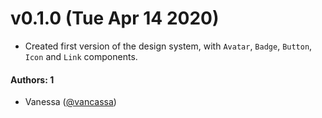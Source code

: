 # v0.1.0 (Tue Apr 14 2020)

- Created first version of the design system, with `Avatar`, `Badge`, `Button`, `Icon` and `Link` components.

#### Authors: 1
- Vanessa ([@vancassa](https://github.com/vancassa))